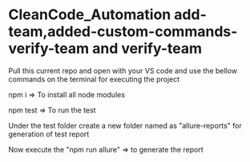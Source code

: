 # CleanCode_Automation add-team,added-custom-commands-verify-team and verify-team

Pull this current repo and open with your VS code and use the bellow commands on the terminal for executing the project 

npm i => To install all node modules

npm test => To run the test

Under the test folder create a new folder named as "allure-reports" for generation of test report

Now execute the "npm run allure" => to generate the report
